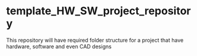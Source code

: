 # template_HW_SW_project_repository
This repository will have required folder structure for a project that have hardware, software and even CAD designs
